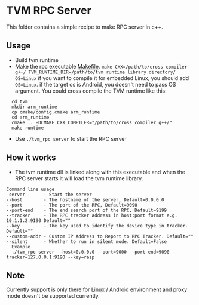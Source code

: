 <!--- Licensed to the Apache Software Foundation (ASF) under one -->
<!--- or more contributor license agreements.  See the NOTICE file -->
<!--- distributed with this work for additional information -->
<!--- regarding copyright ownership.  The ASF licenses this file -->
<!--- to you under the Apache License, Version 2.0 (the -->
<!--- "License"); you may not use this file except in compliance -->
<!--- with the License.  You may obtain a copy of the License at -->

<!---   http://www.apache.org/licenses/LICENSE-2.0 -->

<!--- Unless required by applicable law or agreed to in writing, -->
<!--- software distributed under the License is distributed on an -->
<!--- "AS IS" BASIS, WITHOUT WARRANTIES OR CONDITIONS OF ANY -->
<!--- KIND, either express or implied.  See the License for the -->
<!--- specific language governing permissions and limitations -->
<!--- under the License. -->

# TVM RPC Server
This folder contains a simple recipe to make RPC server in c++.

## Usage
- Build tvm runtime
- Make the rpc executable [Makefile](Makefile).
  `make CXX=/path/to/cross compiler g++/ TVM_RUNTIME_DIR=/path/to/tvm runtime library directory/ OS=Linux`
  if you want to compile it for embedded Linux, you should add `OS=Linux`.
  if the target os is Android, you doesn't need to pass OS argument.
  You could cross compile the TVM runtime like this:
```
  cd tvm
  mkdir arm_runtime
  cp cmake/config.cmake arm_runtime
  cd arm_runtime
  cmake .. -DCMAKE_CXX_COMPILER="/path/to/cross compiler g++/"
  make runtime
```
- Use `./tvm_rpc server` to start the RPC server

## How it works
- The tvm runtime dll is linked along with this executable and when the RPC server starts it will load the tvm runtime library.

```
Command line usage
 server       - Start the server
--host        - The hostname of the server, Default=0.0.0.0
--port        - The port of the RPC, Default=9090
--port-end    - The end search port of the RPC, Default=9199
--tracker     - The RPC tracker address in host:port format e.g. 10.1.1.2:9190 Default=""
--key         - The key used to identify the device type in tracker. Default=""
--custom-addr - Custom IP Address to Report to RPC Tracker. Default=""
--silent      - Whether to run in silent mode. Default=False
  Example
  ./tvm_rpc server --host=0.0.0.0 --port=9000 --port-end=9090 --tracker=127.0.0.1:9190 --key=rasp
```

## Note
Currently support is only there for Linux / Android environment and proxy mode doesn't be supported currently.